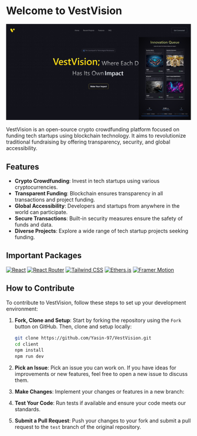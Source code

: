# Welcome to VestVision

![VestVision cover](./cover.png)

VestVision is an open-source crypto crowdfunding platform focused on funding tech startups using blockchain technology. It aims to revolutionize traditional fundraising by offering transparency, security, and global accessibility.
## Features

- **Crypto Crowdfunding**: Invest in tech startups using various cryptocurrencies.
- **Transparent Funding**: Blockchain ensures transparency in all transactions and project funding.
- **Global Accessibility**: Developers and startups from anywhere in the world can participate.
- **Secure Transactions**: Built-in security measures ensure the safety of funds and data.
- **Diverse Projects**: Explore a wide range of tech startup projects seeking funding.

## Important Packages

[![React](https://img.shields.io/badge/React-18.2.0-blue)](https://reactjs.org/)
[![React Router](https://img.shields.io/badge/React_Router-6.4.4-blue)](https://reactrouter.com/)
[![Tailwind CSS](https://img.shields.io/badge/Tailwind_CSS-3.4.3-blue)](https://tailwindcss.com/)
[![Ethers.js](https://img.shields.io/badge/Ethers.js-5.7.2-blue)](https://docs.ethers.io/v5/)
[![Framer Motion](https://img.shields.io/badge/Framer_Motion-11.2.6-blue)](https://www.framer.com/motion/)

## How to Contribute
To contribute to VestVision, follow these steps to set up your development environment:

1. **Fork, Clone and Setup**: Start by forking the repository using the `Fork` button on GitHub. Then, clone and setup locally:
   ```bash
   git clone https://github.com/Yasin-97/VestVision.git
   cd client
   npm install
   npm run dev
2. **Pick an Issue**: Pick an issue you can work on. If you have ideas for improvements or new features, feel free to open a new issue to discuss them.

5. **Make Changes**: Implement your changes or features in a new branch:

6. **Test Your Code**: Run tests if available and ensure your code meets our standards.

7. **Submit a Pull Request**: Push your changes to your fork and submit a pull request to the `test` branch of the original repository.

